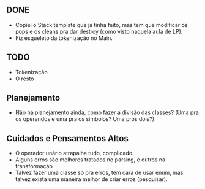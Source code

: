 ## DONE
- Copiei o Stack template que já tinha feito, mas tem que modificar os pops e os
cleans pra dar destroy (como visto naquela aula de LP).
- Fiz esqueleto da tokenização no Main.

## TODO
- Tokenização
- O resto

## Planejamento
- Não há planejamento ainda, como fazer a divisão das classes? (Uma pra os
    operandos e uma pra os símbolos? Uma pros dois?)

## Cuidados e Pensamentos Altos
- O operador unário atrapalha tudo, complicado.
- Alguns erros são melhores tratados no parsing, e outros na transformação
- Talvez fazer uma classe só pra erros, tem cara de usar enum, mas talvez exista
uma maneira melhor de criar erros (pesquisar).
